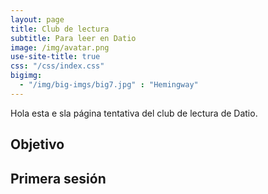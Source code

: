 ```yaml
---
layout: page
title: Club de lectura
subtitle: Para leer en Datio
image: /img/avatar.png
use-site-title: true
css: "/css/index.css"
bigimg:
  - "/img/big-imgs/big7.jpg" : "Hemingway"
---
```


Hola esta e sla página tentativa del club de lectura de Datio.


## Objetivo


## Primera sesión


